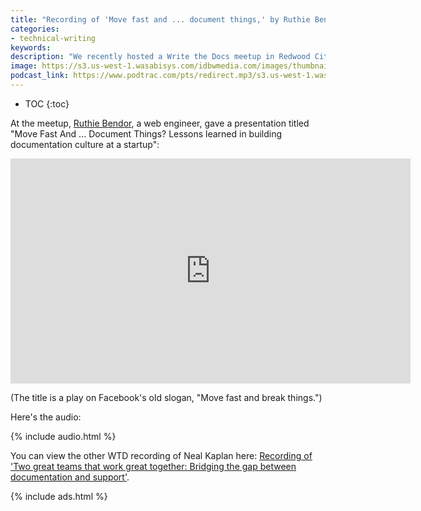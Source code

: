 ```yaml
---
title: "Recording of 'Move fast and ... document things,' by Ruthie Bendor at Write the Docs"
categories:
- technical-writing
keywords:
description: "We recently hosted a Write the Docs meetup in Redwood City with a couple of excellent presenters. A recording of Ruthie Bendor's presentation is below."
image: https://s3.us-west-1.wasabisys.com/idbwmedia.com/images/thumbnails/writethedocsthumb.png
podcast_link: https://www.podtrac.com/pts/redirect.mp3/s3.us-west-1.wasabisys.com/idbwmedia.com/podcasts/ruthiemovefastanddocwtd.mp3
---
```


* TOC
{:toc}

At the meetup, [Ruthie Bendor](https://twitter.com/unruthless), a web engineer, gave a presentation titled "Move Fast And ... Document Things? Lessons learned in building documentation culture at a startup":

<iframe width="640" height="360" src="https://www.youtube.com/embed/mMr16fzjY7M" frameborder="0" allowfullscreen></iframe>

(The title is a play on Facebook's old slogan, "Move fast and break things.")

Here's the audio:

{% include audio.html %}

You can view the other WTD recording of Neal Kaplan here: [Recording of 'Two great teams that work great together: Bridging the gap between documentation and support'](/2016/05/22/neal-kaplan-work-together/).

{% include ads.html %}
